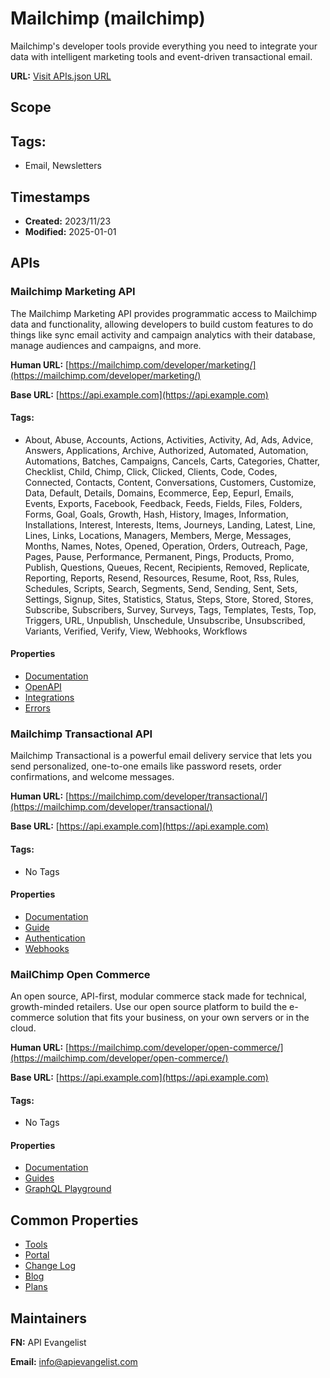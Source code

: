 # Mailchimp (mailchimp)

Mailchimp's developer tools provide everything you need to integrate your data
with intelligent marketing tools and event-driven transactional email.

**URL:** [Visit APIs.json URL](
https://raw.githubusercontent.com/api-search/messaging/main/_apis/mailchimp/apis.md)

## Scope


## Tags:

 - Email, Newsletters

## Timestamps

- **Created:** 2023/11/23 
- **Modified:** 2025-01-01 

## APIs

### Mailchimp Marketing API 

The Mailchimp Marketing API provides programmatic access to Mailchimp data
and functionality, allowing developers to build custom features to do
things like sync email activity and campaign analytics with their
database, manage audiences and campaigns, and more.

**Human URL:** [https://mailchimp.com/developer/marketing/](https://mailchimp.com/developer/marketing/)

**Base URL:** [https://api.example.com](https://api.example.com)


#### Tags:

 - About, Abuse, Accounts, Actions, Activities, Activity, Ad, Ads, Advice, Answers, Applications, Archive, Authorized, Automated, Automation, Automations, Batches, Campaigns, Cancels, Carts, Categories, Chatter, Checklist, Child, Chimp, Click, Clicked, Clients, Code, Codes, Connected, Contacts, Content, Conversations, Customers, Customize, Data, Default, Details, Domains, Ecommerce, Eep, Eepurl, Emails, Events, Exports, Facebook, Feedback, Feeds, Fields, Files, Folders, Forms, Goal, Goals, Growth, Hash, History, Images, Information, Installations, Interest, Interests, Items, Journeys, Landing, Latest, Line, Lines, Links, Locations, Managers, Members, Merge, Messages, Months, Names, Notes, Opened, Operation, Orders, Outreach, Page, Pages, Pause, Performance, Permanent, Pings, Products, Promo, Publish, Questions, Queues, Recent, Recipients, Removed, Replicate, Reporting, Reports, Resend, Resources, Resume, Root, Rss, Rules, Schedules, Scripts, Search, Segments, Send, Sending, Sent, Sets, Settings, Signup, Sites, Statistics, Status, Steps, Store, Stored, Stores, Subscribe, Subscribers, Survey, Surveys, Tags, Templates, Tests, Top, Triggers, URL, Unpublish, Unschedule, Unsubscribe, Unsubscribed, Variants, Verified, Verify, View, Webhooks, Workflows

#### Properties

- [Documentation](https://mailchimp.com/developer/marketing/docs/fundamentals/)
- [OpenAPI](openapi/mailchimp-openapi-original.yml)
- [Integrations](https://mailchimp.com/developer/marketing/docs/integrations/)
- [Errors](https://mailchimp.com/developer/marketing/docs/errors/)
### Mailchimp Transactional API

Mailchimp Transactional is a powerful email delivery service that lets you
send personalized, one-to-one emails like password resets, order
confirmations, and welcome messages. 

**Human URL:** [https://mailchimp.com/developer/transactional/](https://mailchimp.com/developer/transactional/)

**Base URL:** [https://api.example.com](https://api.example.com)


#### Tags:

 - No Tags

#### Properties

- [Documentation](https://mailchimp.com/developer/transactional/docs/fundamentals/)
- [Guide](https://mailchimp.com/developer/transactional/guides/quick-start/)
- [Authentication](
https://mailchimp.com/developer/transactional/docs/authentication-delivery/)
- [Webhooks](https://mailchimp.com/developer/transactional/docs/webhooks/)
### MailChimp Open Commerce

An open source, API-first, modular commerce stack made for technical,
growth-minded retailers. Use our open source platform to build the
e-commerce solution that fits your business, on your own servers or in the
cloud.

**Human URL:** [https://mailchimp.com/developer/open-commerce/](https://mailchimp.com/developer/open-commerce/)

**Base URL:** [https://api.example.com](https://api.example.com)


#### Tags:

 - No Tags

#### Properties

- [Documentation](https://mailchimp.com/developer/open-commerce/docs/fundamentals/)
- [Guides](https://mailchimp.com/developer/open-commerce/guides/quick-start/)
- [GraphQL Playground](https://mailchimp.com/developer/open-commerce/playground/)

## Common Properties

- [Tools](https://mailchimp.com/developer/tools/)
- [Portal](https://mailchimp.com/developer/)
- [Change Log](https://mailchimp.com/developer/release-notes/)
- [Blog](https://mailchimp.com/developer/blog/)
- [Plans](https://mailchimp.com/pricing/marketing/)

## Maintainers

**FN:** API Evangelist

**Email:** info@apievangelist.com

